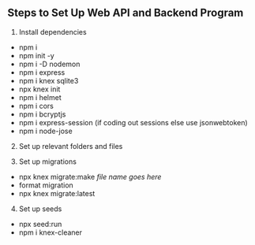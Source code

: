 ## Steps to Set Up Web API and Backend Program

1) Install dependencies
- npm i
- npm init -y 
- npm i -D nodemon
- npm i express
- npm i knex sqlite3
- npx knex init
- npm i helmet
- npm i cors
- npm i bcryptjs
- npm i express-session (if coding out sessions else use jsonwebtoken)
- npm i node-jose

2) Set up relevant folders and files

3) Set up migrations
- npx knex migrate:make *file name goes here*
- format migration
- npx knex migrate:latest

4) Set up seeds
- npx seed:run
- npm i knex-cleaner